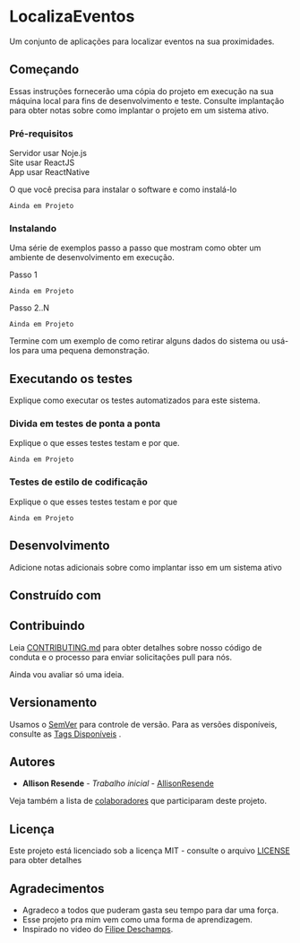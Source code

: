 # LocalizaEventos

Um conjunto de aplicações para localizar eventos na sua proximidades.

## Começando

Essas instruções fornecerão uma cópia do projeto em execução na sua máquina local para fins de desenvolvimento e teste. Consulte implantação para obter notas sobre como implantar o projeto em um sistema ativo.

### Pré-requisitos

Servidor usar Noje.js <br>
Site usar ReactJS <br>
App usar ReactNative <br>

O que você precisa para instalar o software e como instalá-lo

```
Ainda em Projeto
```

### Instalando

Uma série de exemplos passo a passo que mostram como obter um ambiente de desenvolvimento em execução.

Passo 1

```
Ainda em Projeto
```

Passo 2..N

```
Ainda em Projeto
```

Termine com um exemplo de como retirar alguns dados do sistema ou usá-los para uma pequena demonstração.

## Executando os testes

Explique como executar os testes automatizados para este sistema.

### Divida em testes de ponta a ponta

Explique o que esses testes testam e por que.

```
Ainda em Projeto
```

### Testes de estilo de codificação

Explique o que esses testes testam e por que

```
Ainda em Projeto
```

## Desenvolvimento

Adicione notas adicionais sobre como implantar isso em um sistema ativo

## Construído com

<!-- * [Dropwizard](http://www.dropwizard.io/1.0.2/docs/) - The web framework used  -->
<!-- * [Maven](https://maven.apache.org/) - Dependency Management                   -->
<!-- * [ROME](https://rometools.github.io/rome/) - Used to generate RSS Feeds       -->

## Contribuindo

Leia [CONTRIBUTING.md](https://gist.github.com/PurpleBooth/b24679402957c63ec426) para obter detalhes sobre nosso código de conduta e o processo para enviar solicitações pull para nós.

Ainda vou avaliar só uma ideia.

## Versionamento

Usamos o [SemVer](http://semver.org/) para controle de versão. Para as versões disponíveis, consulte as [Tags Disponíveis](https://github.com/allisonresende/LocalizaEventos/tags) .

## Autores

* **Allison Resende** - *Trabalho inicial* - [AllisonResende](https://github.com/allisonresende)

Veja também a lista de [colaboradores](https://github.com/allisonresende/LocalizaEventos/contributors) que participaram deste projeto.

## Licença

Este projeto está licenciado sob a licença MIT - consulte o arquivo [LICENSE](LICENSE) para obter detalhes

## Agradecimentos

* Agradeco a todos que puderam gasta seu tempo para dar uma força.
* Esse projeto pra mim vem como uma forma de aprendizagem.
* Inspirado no video do [Filipe Deschamps](https://www.youtube.com/watch?v=tEloMCbLEAE).

